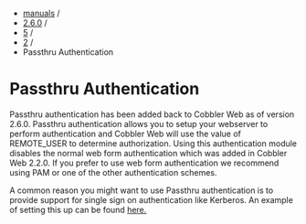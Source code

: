 
<!-- begin content -->

<div id="wrap" class="container">
 <div class="row">
  <div class="span8">
<ul class="breadcrumb"><li><a href="/manuals">manuals</a> <span class="divider">/</span></li><li><a href="/manuals/2.6.0">2.6.0</a> <span class="divider">/</span></li><li><a href="/manuals/2.6.0/5_-_Web_Interface.html">5</a> <span class="divider">/</span></li><li><a href="/manuals/2.6.0/5/2_-_Web_Authentication.html">2</a> <span class="divider">/</span></li><li class="active">Passthru Authentication</li></ul>
   <h1>Passthru Authentication</h1>
<p>Passthru authentication has been added back to Cobbler Web as of version 2.6.0.  Passthru authentication allows you to setup your webserver to perform authentication and Cobbler Web will use the value of REMOTE_USER to determine authorization.  Using this authentication module disables the normal web form authentication which was added in Cobbler Web 2.2.0.  If you prefer to use web form authentication we recommend using PAM or one of the other authentication schemes.</p>

<p>A common reason you might want to use Passthru authentication is to provide support for single sign on authentication like Kerberos.  An example of setting this up can be found <a href="http://linux3.julienfamily.com/manuals/2.6.0/6/2/3_-_Kerberos.html">here.</a></p>
